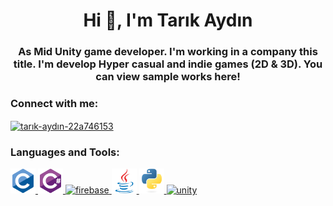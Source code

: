 <h1 align="center">Hi 👋, I'm Tarık Aydın</h1>
<h3 align="center">As Mid Unity game developer. I'm working in a company this title. I'm develop Hyper casual and indie games (2D & 3D).
You can view sample works here!</h3>

<h3 align="left">Connect with me:</h3>
<p align="left">
<a href="https://linkedin.com/in/tarık-aydın-22a746153" target="blank"><img align="center" 
src="https://upload.wikimedia.org/wikipedia/commons/thumb/c/c9/Linkedin.svg/400px-Linkedin.svg.png" alt="tarık-aydın-22a746153" height="40" width="40" /></a>
</p>

<h3 align="left">Languages and Tools:</h3>
<p align="left"> <a href="https://www.cprogramming.com/" target="_blank"> <img src="https://raw.githubusercontent.com/devicons/devicon/master/icons/c/c-original.svg" alt="c" width="40" height="40"/> </a> <a href="https://www.w3schools.com/cs/" target="_blank"> <img src="https://raw.githubusercontent.com/devicons/devicon/master/icons/csharp/csharp-original.svg" alt="csharp" width="40" height="40"/> </a> <a href="https://firebase.google.com/" target="_blank"> <img src="https://www.vectorlogo.zone/logos/firebase/firebase-icon.svg" alt="firebase" width="40" height="40"/> </a> <a href="https://www.java.com" target="_blank"> <img src="https://raw.githubusercontent.com/devicons/devicon/master/icons/java/java-original.svg" alt="java" width="40" height="40"/> </a> <a href="https://www.python.org" target="_blank"> <img src="https://raw.githubusercontent.com/devicons/devicon/master/icons/python/python-original.svg" alt="python" width="40" height="40"/> </a> <a href="https://unity.com/" target="_blank"> <img src="https://www.vectorlogo.zone/logos/unity3d/unity3d-icon.svg" alt="unity" width="40" height="40"/> </a> </p>
